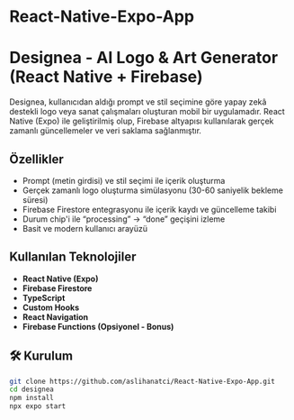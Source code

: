# React-Native-Expo-App
# Designea - AI Logo & Art Generator (React Native + Firebase)

Designea, kullanıcıdan aldığı prompt ve stil seçimine göre yapay zekâ destekli logo veya sanat çalışmaları oluşturan mobil bir uygulamadır. React Native (Expo) ile geliştirilmiş olup, Firebase altyapısı kullanılarak gerçek zamanlı güncellemeler ve veri saklama sağlanmıştır.

##  Özellikler

- Prompt (metin girdisi) ve stil seçimi ile içerik oluşturma
- Gerçek zamanlı logo oluşturma simülasyonu (30-60 saniyelik bekleme süresi)
- Firebase Firestore entegrasyonu ile içerik kaydı ve güncelleme takibi
- Durum chip'i ile “processing” → “done” geçişini izleme
- Basit ve modern kullanıcı arayüzü

##  Kullanılan Teknolojiler

- **React Native (Expo)**
- **Firebase Firestore**
- **TypeScript**
- **Custom Hooks**
- **React Navigation**
- **Firebase Functions (Opsiyonel - Bonus)**

## 🛠 Kurulum

```bash
git clone https://github.com/aslihanatci/React-Native-Expo-App.git
cd designea
npm install
npx expo start

